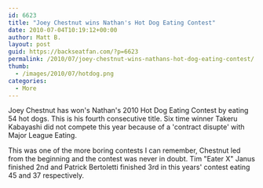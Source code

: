 ```yaml
---
id: 6623
title: "Joey Chestnut wins Nathan's Hot Dog Eating Contest"
date: 2010-07-04T10:19:12+00:00
author: Matt B.
layout: post
guid: https://backseatfan.com/?p=6623
permalink: /2010/07/joey-chestnut-wins-nathans-hot-dog-eating-contest/
thumb:
  - /images/2010/07/hotdog.png
categories:
  - More
---
```


<div class="entry">
  <p>
    Joey Chestnut has won's Nathan's 2010 Hot Dog Eating Contest by eating 54 hot dogs. This is his fourth consecutive title. Six time winner Takeru Kabayashi did not compete this year because of a 'contract disupte' with Major League Eating.
  </p>

  <p>
    This was one of the more boring contests I can remember, Chestnut led from the beginning and the contest was never in doubt. Tim "Eater X" Janus finished 2nd and Patrick Bertoletti finished 3rd in this years' contest eating 45 and 37 respectively.
  </p>
</div>
